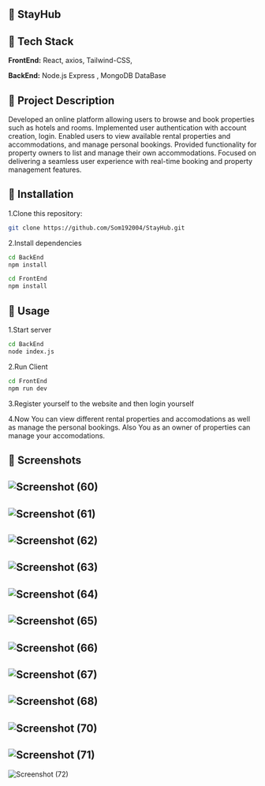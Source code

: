 ## 🔗 StayHub

## 🔗 Tech Stack

**FrontEnd:** React, axios, Tailwind-CSS,

**BackEnd:** Node.js Express , MongoDB DataBase

## 🔗 Project Description

Developed an online platform allowing users to browse and book properties such as hotels and rooms. Implemented user authentication with account creation, login. Enabled users to view available rental properties and accommodations, and manage personal bookings. Provided functionality for property owners to list and manage their own accommodations. Focused on delivering a seamless user experience with real-time booking and property management features.

## 🔗 Installation

1.Clone this repository:

```bash
git clone https://github.com/Som192004/StayHub.git
```

2.Install dependencies

```bash
cd BackEnd
npm install

cd FrontEnd
npm install
```

## 🔗 Usage

1.Start server

```bash
cd BackEnd
node index.js
```

2.Run Client

```bash
cd FrontEnd
npm run dev
```

3.Register yourself to the website and then login yourself

4.Now You can view different rental properties and accomodations as well as manage the personal bookings. Also You as an owner of properties can manage your accomodations.

## 🔗 Screenshots

![Screenshot (60)](https://github.com/user-attachments/assets/27e7698a-5118-4fae-9241-1601eb731fda)
---
![Screenshot (61)](https://github.com/user-attachments/assets/e8bfa27f-d540-472b-bd67-4f7a9deaa904)
---
![Screenshot (62)](https://github.com/user-attachments/assets/2f440d18-ab9d-4d56-90e3-7cdfa302a5f3)
---
![Screenshot (63)](https://github.com/user-attachments/assets/f23a7245-ad11-48a1-98b3-684b2d9a48e6)
---
![Screenshot (64)](https://github.com/user-attachments/assets/63aaeaf5-bab8-493b-bea4-b13528813051)
---
![Screenshot (65)](https://github.com/user-attachments/assets/931f3b89-c7b6-42fb-b596-bede6a818ea0)
---
![Screenshot (66)](https://github.com/user-attachments/assets/07a272b2-af8c-425e-91a2-1c88f0adc5d8)
---
![Screenshot (67)](https://github.com/user-attachments/assets/e16bf30f-7b0c-4166-a0f3-0df7c64d00e5)
---
![Screenshot (68)](https://github.com/user-attachments/assets/a9b0358c-cbd5-4c6c-b707-d43990b720bc)
---
![Screenshot (70)](https://github.com/user-attachments/assets/dcbeb7d3-6750-44e9-b972-86a1537506e5)
---
![Screenshot (71)](https://github.com/user-attachments/assets/4049f65f-2200-4a02-8ed7-cd194327fcfe)
---
![Screenshot (72)](https://github.com/user-attachments/assets/5af0cdb5-b467-4810-bdd4-24bee66d5cf4)

